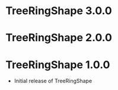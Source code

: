 # TreeRingShape 3.0.0

# TreeRingShape 2.0.0


# TreeRingShape 1.0.0

* Initial release of TreeRingShape
